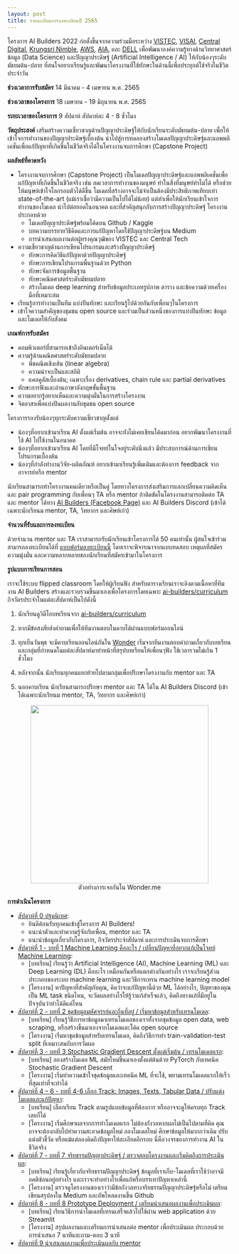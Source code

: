 ```yaml
---
layout: post
title: รายละเอียดการลงทะเบียนปี 2565
---
```


โครงการ AI Builders 2022 ก่อตั้งขึ้นจากความร่วมมือระหว่าง [VISTEC](https://www.vistec.ac.th/), [VISAI](https://visai.ai/), [Central Digital](https://central.tech),  [Krungsri Nimble](https://www.nimblebykrungsri.com/), [AWS](https://aws.amazon.com/), [AIA](https://www.aia.co.th/th/index.html), และ [DELL](https://www.dell.com/en-th) เพื่อพัฒนาองค์ความรู้ทางด้านวิทยาศาสตร์ข้อมูล (Data Science) และปัญญาประดิษฐ์ (Artificial Intelligence / AI) ให้กับน้องๆระดับมัธยมต้น-ปลาย ที่สนใจอยากเรียนรู้และพัฒนาโครงงานที่ใช้ทักษะในด้านนี้เพื่อประยุกต์ใช้จริงในชีวิตประจำวัน

**ช่วงเวลาการรับสมัคร**
14 มีนาคม - 4 เมษายน พ.ศ. 2565

**ช่วงเวลาของโครงการ**
18 เมษายน - 19 มิถุนายน พ.ศ. 2565

**ระยะเวลาของโครงการ**
9 สัปดาห์ สัปดาห์ละ 4 - 8 ชั่วโมง

**วัตถุประสงค์**
เสริมสร้างความเชี่ยวชาญด้านปัญญาประดิษฐ์ให้กับนักเรียนระดับมัธยมต้น-ปลาย
เพื่อให้เข้าใจการทำงานของปัญญาประดิษฐ์เบื้องต้น นำไปสู่การทดลองสร้างโมเดลปัญญาประดิษฐ์และแอพพลิเคชั่นเพื่อแก้ปัญหาที่เกิดขึ้นในชีวิตจริงได้ในโครงงานจบการศึกษา (Capstone Project)

**ผลลัพธ์ที่คาดหวัง**

* โครงงานจบการศึกษา (Capstone Project) เป็นโมเดลปัญญาประดิษฐ์และแอพพลิเคชั่นเพื่อแก้ปัญหาที่เกิดขึ้นในชีวิตจริง เช่น ลดเวลาการทำงานของมนุษย์ ทำในสิ่งที่มนุษย์ทำไม่ได้ หรือช่วยให้มนุษย์เข้าใจโลกรอบตัวได้ดีขึ้น โมเดลที่สร้างอาจจะไม่จำเป็นต้องมีประสิทธิภาพเทียบเท่า state-of-the-art (แม้เราเชื่อว่ามีความเป็นไปได้ไม่น้อย) แต่ทำเพื่อให้นักเรียนเข้าใจการทำงานของโมเดล นำไปต่อยอดในอนาคต และที่สำคัญสนุกกับการสร้างปัญญาประดิษฐ์
โครงงานประกอบด้วย
  * โมเดลปัญญาประดิษฐ์พร้อมโค้ดบน Github / Kaggle
  * บทความบรรยายวิธีคิดและการแก้ปัญหาโดยใช้ปัญญาประดิษฐ์บน Medium
  * การนำเสนอผลงานต่อผู้ทรงคุณวุฒิของ VISTEC และ Central Tech
* ความเชี่ยวชาญด้านการเขียนโปรแกรมและสร้างปัญญาประดิษฐ์
  * ทักษะการคิดวิธีแก้ปัญหาด้วยปัญญาประดิษฐ์
  * ทักษะการเขียนโปรแกรมพื้นฐานด้วย Python
  * ทักษะจัดการข้อมูลพื้นฐาน
  * ทักษะคณิตศาสตร์ระดับมัธยมปลาย
  * สร้างโมเดล deep learning สำหรับข้อมูลประเภทรูปภาพ ตาราง และข้อความด้วยเครื่องมือที่เหมาะสม
* เรียนรู้การทำงานเป็นทีม แบ่งปันทักษะ และเรียนรู้ไปด้วยกันกับเพื่อนๆในโครงการ
* เข้าใจความสำคัญของชุมชน open source และร่วมเป็นส่วนหนึ่งของการแบ่งปันทักษะ ข้อมูล และโมเดลให้กับสังคม

**เกณฑ์การรับสมัคร**

* คอมพิวเตอร์ที่สามารถเข้าถึงอินเตอร์เน็ตได้
* ความรู้ด้านคณิตศาสตร์ระดับมัธยมปลาย
  * พีชคณิตเชิงเส้น (linear algebra)
  * ความน่าจะเป็นและสถิติ
  * แคลคูลัสเบื้องต้น; เฉพาะเรื่อง derivatives, chain rule และ partial derivatives
* ทักษะการฟังและอ่านภาษาอังกฤษขั้นพื้นฐาน
* ความอยากรู้อยากเห็นและความมุ่งมั่นในการสร้างโครงงาน
* จิตอาสาเพื่อแบ่งปันผลงานกับชุมชน open source

โครงการรองรับน้องๆทุกระดับความเชี่ยวชาญตั้งแต่

* น้องๆที่อยากเข้ามาเรียน AI ตั้งแต่เริ่มต้น อาจจะยังไม่เคยเขียนโค้ดมาก่อน อยากพัฒนาโครงงานที่ใช้ AI ไปใช้งานในอนาคต
* น้องๆที่อยากเข้ามาเรียน AI โดยที่มีโจทย์ในใจอยู่ระดับนึงแล้ว มีประสบการณ์ด้านการเขียนโปรแกรมเบื้องต้น
* น้องๆที่กำลังทำงานวิจัย-ผลิตภัณฑ์ อยากเข้ามาเรียนรู้เพิ่มเติมและต้องการ feedback จากอาจารย์หรือ mentor

นักเรียนสามารถทำโครงงานคนเดียวหรือเป็นคู่ โดยทางโครงการส่งเสริมการแลกเปลี่ยนความคิดเห็นและ pair programming กับเพื่อนๆ TA หรือ mentor ถ้าติดขัดในโครงงานสามารถติดต่อ TA และ mentor ได้ทาง [AI Builders (Facebook Page)](https://www.facebook.com/aibuildersx) และ AI Builders Discord (เข้าได้เฉพาะนักเรียนม mentor, TA, วิทยากร และศิษย์เก่า)

**จำนวนที่รับและการลงทะเบียน**

ด้วยจำนวน mentor และ TA เราสามารถรับนักเรียนเข้าโครงการได้ 50 คนเท่านั้น ผู้สนใจเข้าร่วมสามารถลงทะเบียนได้ที่ [แบบฟอร์มลงทะเบียนนี้](https://airtable.com/shrjbQj42EQRgdEfC) โดยเราจะพิจารณาจากแบบทดสอบ เหตุผลที่สมัคร ความมุ่งมั่น และความหลากหลายของนักเรียนที่สมัครเข้ามาในโครงการ

**รูปแบบการเรียนการสอน**

เราจะใช้ระบบ flipped classroom โดยให้ผู้เรียนฟัง
สำหรับตารางเรียนเราจะอิงตามเนื้อหาที่ทีมงาน AI Builders สร้างและรวบรวมขึ้นมาเองเพื่อโครงการโดยเฉพาะ [ai-builders/curriculum](https://github.com/ai-builders/curriculum) กิจวัตรประจำในแต่ละสัปดาห์เป็นไปดังนี้

1. นักเรียนดูวิดีโอบทเรียนจาก [ai-builders/curriculum](https://github.com/ai-builders/curriculum) 

2. หากมีข้อสงสัยส่งคำถามเพื่อให้ทีมงานตอบในคาบได้ผ่านแบบฟอร์มออนไลน์

3. ทุกเย็นวันพุธ จะมีคาบเรียนออนไลน์กันใน [Wonder](https://www.wonder.me/) เริ่มจากทีมงานตอบคำถามเกี่ยวกับบทเรียนและกลุ่มที่กำหนดในแต่ละสัปดาห์มาทำหน้าที่สรุปบทเรียนให้เพื่อนๆฟัง ใช้เวลารวมไม่เกิน 1 ชั่วโมง

4. หลังจากนั้น นักเรียนทุกคนแยกย้ายไปตามกลุ่มเพื่อปรึกษาโครงงานกับ mentor และ TA

5. นอกคาบเรียน นักเรียนสามารถปรึกษา mentor และ TA ได้ใน AI Builders Discord (เข้าได้เฉพาะนักเรียนม mentor, TA, วิทยากร และศิษย์เก่า)

<figure align="center">
  <img src="{{ site.baseurl }}/images/woder-me_example.png" style="width: 400px;"/>
  <figcaption>ตัวอย่างการเจอกันใน Wonder.me</figcaption>
</figure>

**การดำเนินโครงการ**

* <u>สัปดาห์ที่ 0 ปฐมนิเทศ</u>: 
  * ยินดีต้อนรับทุกคนเข้าสู่โครงการ AI Builders!
  * แนะนำตัวและทำความรู้จักกับเพื่อน, mentor และ TA
  * แนะนำข้อมูลเกี่ยวกับโครงการ, กิจวัตรประจำสัปดาห์ และการประเมินจบการศึกษา
* <u>สัปดาห์ที่ 1 - บทที่ 1 Machine Learning คืออะไร / เปลี่ยนปัญหาที่อยากแก้เป็นโจทย์ Machine Learning</u>: 
  * [บทเรียน] เรียนรู้ว่า Artificial Intelligence (AI), Machine Learning (ML) และ Deep Learning (DL) คืออะไร เหมือนกันหรือแตกต่างกันอย่างไร เราจะเรียนรู้ส่วนประกอบของระบบ machine learning และวิธีการเทรน machine learning model
  * [โครงงาน] หาปัญหาที่สำคัญกับคุณ, คิดว่าจะแก้ปัญหานี้ด้วย ML ได้อย่างไร, ปัญหาของคุณเป็น ML task ชนิดไหน, จะวัดผลอย่างไรให้รู้ว่าแก้สำเร็จแล้ว, คิดถึงทางแก้ที่มีอยู่ในปัจจุบันว่าทำได้ดีแค่ไหน
* <u>สัปดาห์ที่ 2 - บทที่ 2 ชุดข้อมูลมหัศจรรย์และถิ่นที่อยู่ / เริ่มหาข้อมูลสำหรับเทรนโมเดล</u>: 
  * [บทเรียน] เรียนรู้วิธีการหาข้อมูลมาเทรนโมเดลของเราทั้งจากชุดข้อมูล open data, web scraping, หรือสร้างขึ้นมาเองจากโมเดลและโค้ด open source 
  * [โครงงาน] เริ่มหาชุดข้อมูลสำหรับเทรนโมเดล, คิดถึงวิธีการทำ train-validation-test split ที่เหมาะสมกับการวัดผล
* <u>สัปดาห์ที่ 3 - บทที่ 3 Stochastic Gradient Descent ตั้งแต่เริ่มต้น / เทรนโมเดลแรก</u>:
  * [บทเรียน] ลองสร้างโมเดล ML สมัยใหม่ขึ้นมาเองตั้งแต่ต้นด้วย PyTorch กับเทคนิค Stochastic Gradient Descent
  * [โครงงาน] เริ่มทำความเข้าใจชุดข้อมูลและเทคนิค ML ที่จะใช้, พยามเทรนโมเดลแรกให้เร็วที่สุดเท่าที่จะทำได้
* <u>สัปดาห์ที่ 4 – 6 - บทที่ 4-6 เลือก Track: Images, Texts, Tabular Data / ปรับแต่งโมเดลและแก้ปัญหา</u>:
  * [บทเรียน] เลือกเรียน Track ตามรูปแบบข้อมูลที่ต้องการ หรืออาจจะดูให้ครบทุก Track เลยก็ได้
  * [โครงงาน] เริ่มศึกษาผลจากการทำโมเดลแรก ไม่ต้องกังวลหากผลไม่เป็นไปตามที่คิด คุณอาจจะต้องกลับไปทำความสะอาดข้อมูลใหม่ ลองโมเดลใหม่ ศึกษาข้อมูลให้มากกว่าเดิม ปรับแต่งตัวชี้วัด หรือแม้แต่ลองคิดถึงปัญหาให้ละเอียดอีกรอบ นี่คือวงจรของการทำงาน AI ในชีวิตจริง
* <u>สัปดาห์ที่ 7 - บทที่ 7 จริยธรรมปัญญาประดิษฐ์ / ตรวจสอบโครงงานและเริ่มคิดถึงการประเมินผล</u>:
  * [บทเรียน] เรียนรู้เกี่ยวกับจริยธรรมปัญญาประดิษฐ์ ข้อมูลที่เราเก็บ-โมเดลที่เราใช้ว่าอาจมีอคติซ่อนอยู่อย่างไร และเราจะทำอย่างไรเพื่อแก้หรือบรรเทาปัญหาเหล่านี้
  * [โครงงาน] ตรวจดูโครงงานของเราว่ามีข้อกังวลทางจริยธรรมปัญญาประดิษฐ์หรือไม่ เตรียมเขียนสรุปลงใน Medium และอัพโหลดงานขึ้น Github
* <u>สัปดาห์ที่ 8 - บทที่ 8 Prototype Deployment / เตรียมนำเสนอผลงานเพื่อประเมินผล</u>:
  * [บทเรียน] เรียนวิธีการนำโมเดลที่เทรนเสร็จแล้วไปใช้ผ่าน web application ด้วย Streamlit
  * [โครงงาน] สรุปผลงานและเตรียมการนำเสนอต่อ mentor เพื่อประเมินผล ประกอบด้วยการนำเสนอ 7 นาทีและถาม-ตอบ 3 นาที
* <u>สัปดาห์ที่ 9 นำเสนอผลงานเพื่อประเมินผลกับ mentor</u>

